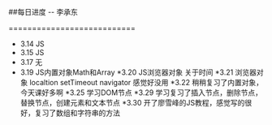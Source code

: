 ﻿##每日进度 -- 李承东

===========================
* 3.14 
JS
* 3.15
JS
* 3.17
无
* 3.19
JS内置对象Math和Array
*3.20
JS浏览器对象 关于时间
*3.21
浏览器对象 localtion setTimeout navigator 感觉好没用
*3.22
稍稍复习了内置对象，今天课好多啊
*3.25
学习DOM节点
*3.29
学习复习了插入节点，删除节点，替换节点，创建元素和文本节点
*3.30
开了廖雪峰的JS教程，感觉写的很好，复习了数组和字符串的方法